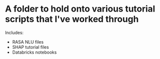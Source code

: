 # A folder to hold onto various tutorial scripts that I've worked through
Includes:
* RASA NLU files
* SHAP tutorial files
* Databricks notebooks
